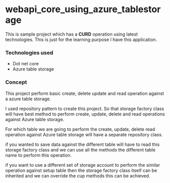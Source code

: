 # webapi_core_using_azure_tablestorage
This is sample project which has a **CURD** operation using latest technologies.
This is just for the learning purpose I have this application.

### Technologies used
- Dot net core
- Azure table storage

### Concept
This project perform basic create, delete update and read operation against a azure table storage.

I used repository pattern to create this project. So that storage factory class will have best method to perform create, update, delete and read operations against Azure table storage.

For which table we are going to perform the create, update, delete read operation against Azure table storage will have a separate repository class.

if you wanted to save data against the different table will have to read this storage factory class and we can use all the methods the different table name to perform this operation.

if you want to use a different set of storage account to perform the similar operation against setup table then the storage factory class itself can be inherited and we can override the cup methods this can be achieved.
